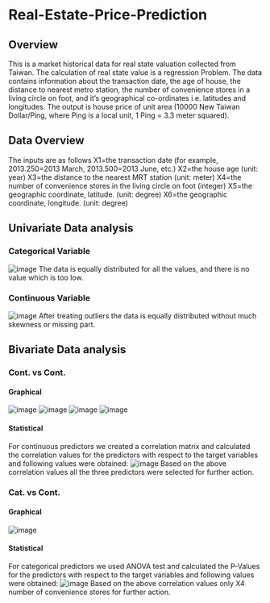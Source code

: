 # Real-Estate-Price-Prediction
## Overview
This is a market historical data for real state valuation collected from Taiwan. The calculation of real state value is a regression Problem. The data contains information about the transaction date, the age of house, the distance to nearest metro station, the number of convenience stores in a living circle on foot, and it’s geographical co-ordinates i.e. latitudes and longitudes.
The output is house price of unit area (10000 New Taiwan Dollar/Ping, where Ping is a local unit, 1 Ping = 3.3 meter squared).

## Data Overview
The inputs are as follows
X1=the transaction date (for example, 2013.250=2013 March, 2013.500=2013 June, etc.)
X2=the house age (unit: year)
X3=the distance to the nearest MRT station (unit: meter)
X4=the number of convenience stores in the living circle on foot (integer)
X5=the geographic coordinate, latitude. (unit: degree)
X6=the geographic coordinate, longitude. (unit: degree)

## Univariate Data analysis
### Categorical Variable
![image](https://user-images.githubusercontent.com/37978451/135767259-fde6d5b3-9b1c-4e19-a95a-cfc44dcde9cc.png)
The data is equally distributed for all the values, and there is no value which is too low.

### Continuous Variable
![image](https://user-images.githubusercontent.com/37978451/135767277-5f8e5fc0-477c-4d4c-b900-8f281c209100.png)
After treating outliers the data is equally distributed without much skewness or missing part.

## Bivariate Data analysis
### Cont. vs Cont.
#### Graphical
![image](https://user-images.githubusercontent.com/37978451/135767300-5d27310f-3f26-43fe-a08b-ef458a0db2d0.png)
![image](https://user-images.githubusercontent.com/37978451/135767301-0d248b69-6615-4cd0-af42-43742a15ec4a.png)
![image](https://user-images.githubusercontent.com/37978451/135767305-c9484490-c0ec-47f8-8a89-bb9ce9c21118.png)
![image](https://user-images.githubusercontent.com/37978451/135767306-48e61333-fa52-4a7d-9a22-ad8e78cb9583.png)

#### Statistical
For continuous predictors we created a correlation matrix and calculated the correlation values for the predictors with respect to the target variables and following values were obtained:
![image](https://user-images.githubusercontent.com/37978451/135767331-e2351fab-96c3-429f-b640-779dfd4b1364.png)
Based on the above correlation values all the three predictors were selected for further action.

### Cat. vs Cont.
#### Graphical
![image](https://user-images.githubusercontent.com/37978451/135767364-2a8e973a-6079-4664-8130-b037d15b6a26.png)
#### Statistical
For categorical predictors we used ANOVA test and calculated the P-Values for the predictors with respect to the target variables and following values were obtained:
![image](https://user-images.githubusercontent.com/37978451/135767384-35d1e67e-28fe-4187-9eea-fa4a543b444e.png)
Based on the above correlation values only X4 number of convenience stores for further action.







